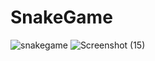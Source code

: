 # SnakeGame

![snakegame](https://user-images.githubusercontent.com/120267773/209304675-4195c802-82ea-4518-92e7-c61b0846b0fb.png)
![Screenshot (15)](https://user-images.githubusercontent.com/120267773/209443411-a0c7d357-7a66-4831-90c5-45f2ad3575c6.png)
